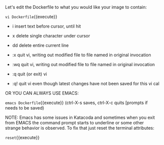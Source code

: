 Let's edit the Dockerfile to what you would like your image to contain:

`vi Dockerfile`{{execute}}

*	i	insert text before cursor, until <Esc> hit
*	x	delete single character under cursor
*   dd	delete entire current line

*	:x<Return>	quit vi, writing out modified file to file named in original invocation
* 	:wq<Return>	quit vi, writing out modified file to file named in original invocation
* 	:q<Return>	quit (or exit) vi
*	:q!<Return>	quit vi even though latest changes have not been saved for this vi cal


OR YOU CAN ALWAYS USE EMACS:


`emacs Dockerfile`{{execute}}
(ctrl-X-s saves, ctrl-X-c quits [prompts if needs to be saved)

NOTE: Emacs has some issues in Katacoda and sometimes when you exit from EMACS the command prompt starts to underline or some other strange behavior is observed. To fix that just reset the terminal attributes:

`reset`{{execute}}